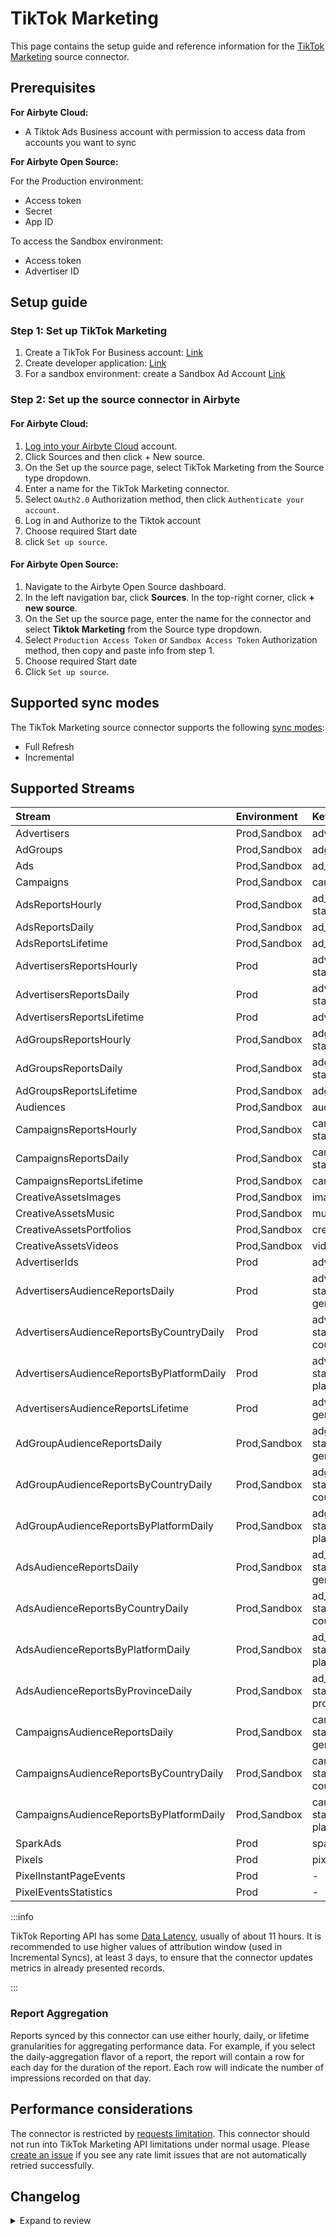 # TikTok Marketing

<HideInUI>

This page contains the setup guide and reference information for the [TikTok Marketing](https://business-api.tiktok.com/portal/docs) source connector.

</HideInUI>

## Prerequisites

<!-- env:cloud -->

**For Airbyte Cloud:**

- A Tiktok Ads Business account with permission to access data from accounts you want to sync
<!-- /env:cloud -->

<!-- env:oss -->

**For Airbyte Open Source:**

For the Production environment:

- Access token
- Secret
- App ID

To access the Sandbox environment:

- Access token
- Advertiser ID
<!-- /env:oss -->

## Setup guide

### Step 1: Set up TikTok Marketing

1. Create a TikTok For Business account: [Link](https://business-api.tiktok.com/portal/docs?rid=fgvgaumno25&id=1738855099573250) <!-- env:oss -->
2. Create developer application: [Link](https://business-api.tiktok.com/portal/docs?rid=fgvgaumno25&id=1738855242728450)
3. For a sandbox environment: create a Sandbox Ad Account [Link](https://business-api.tiktok.com/portal/docs?rid=fgvgaumno25&id=1738855331457026)
<!-- /env:oss -->

### Step 2: Set up the source connector in Airbyte

<!-- env:cloud -->

#### For Airbyte Cloud:

1. [Log into your Airbyte Cloud](https://cloud.airbyte.com/workspaces) account.
2. Click Sources and then click + New source.
3. On the Set up the source page, select TikTok Marketing from the Source type dropdown.
4. Enter a name for the TikTok Marketing connector.
5. Select `OAuth2.0` Authorization method, then click `Authenticate your account`.
6. Log in and Authorize to the Tiktok account
7. Choose required Start date
8. click `Set up source`.
<!-- /env:cloud -->

<!-- env:oss -->

#### For Airbyte Open Source:

1. Navigate to the Airbyte Open Source dashboard.
2. In the left navigation bar, click **Sources**. In the top-right corner, click **+ new source**.
3. On the Set up the source page, enter the name for the connector and select **Tiktok Marketing** from the Source type dropdown.
4. Select `Production Access Token` or `Sandbox Access Token` Authorization method, then copy and paste info from step 1.
5. Choose required Start date
6. Click `Set up source`.
<!-- /env:oss -->

## Supported sync modes

The TikTok Marketing source connector supports the following [sync modes](https://docs.airbyte.com/cloud/core-concepts/#connection-sync-modes):

- Full Refresh
- Incremental

## Supported Streams

| Stream                                    | Environment  | Key                                        | Incremental |
|:------------------------------------------|:-------------|:-------------------------------------------|:------------|
| Advertisers                               | Prod,Sandbox | advertiser_id                              | No          |
| AdGroups                                  | Prod,Sandbox | adgroup_id                                 | Yes         |
| Ads                                       | Prod,Sandbox | ad_id                                      | Yes         |
| Campaigns                                 | Prod,Sandbox | campaign_id                                | Yes         |
| AdsReportsHourly                          | Prod,Sandbox | ad_id, stat_time_hour                      | Yes         |
| AdsReportsDaily                           | Prod,Sandbox | ad_id, stat_time_day                       | Yes         |
| AdsReportsLifetime                        | Prod,Sandbox | ad_id                                      | No          |
| AdvertisersReportsHourly                  | Prod         | advertiser_id, stat_time_hour              | Yes         |
| AdvertisersReportsDaily                   | Prod         | advertiser_id, stat_time_day               | Yes         |
| AdvertisersReportsLifetime                | Prod         | advertiser_id                              | No          |
| AdGroupsReportsHourly                     | Prod,Sandbox | adgroup_id, stat_time_hour                 | Yes         |
| AdGroupsReportsDaily                      | Prod,Sandbox | adgroup_id, stat_time_day                  | Yes         |
| AdGroupsReportsLifetime                   | Prod,Sandbox | adgroup_id                                 | No          |
| Audiences                                 | Prod,Sandbox | audience_id                                | No          |
| CampaignsReportsHourly                    | Prod,Sandbox | campaign_id, stat_time_hour                | Yes         |
| CampaignsReportsDaily                     | Prod,Sandbox | campaign_id, stat_time_day                 | Yes         |
| CampaignsReportsLifetime                  | Prod,Sandbox | campaign_id                                | No          |
| CreativeAssetsImages                      | Prod,Sandbox | image_id                                   | Yes         |
| CreativeAssetsMusic                       | Prod,Sandbox | music_id                                   | No          |
| CreativeAssetsPortfolios                  | Prod,Sandbox | creative_portfolio_id                      | No          |
| CreativeAssetsVideos                      | Prod,Sandbox | video_id                                   | Yes         |
| AdvertiserIds                             | Prod         | advertiser_id                              | No          |
| AdvertisersAudienceReportsDaily           | Prod         | advertiser_id, stat_time_day, gender, age  | Yes         |
| AdvertisersAudienceReportsByCountryDaily  | Prod         | advertiser_id, stat_time_day, country_code | Yes         |
| AdvertisersAudienceReportsByPlatformDaily | Prod         | advertiser_id, stat_time_day, platform     | Yes         |
| AdvertisersAudienceReportsLifetime        | Prod         | advertiser_id, gender, age                 | No          |
| AdGroupAudienceReportsDaily               | Prod,Sandbox | adgroup_id, stat_time_day, gender, age     | Yes         |
| AdGroupAudienceReportsByCountryDaily      | Prod,Sandbox | adgroup_id, stat_time_day, country_code    | Yes         |
| AdGroupAudienceReportsByPlatformDaily     | Prod,Sandbox | adgroup_id, stat_time_day, platform        | Yes         |
| AdsAudienceReportsDaily                   | Prod,Sandbox | ad_id, stat_time_day, gender, age          | Yes         |
| AdsAudienceReportsByCountryDaily          | Prod,Sandbox | ad_id, stat_time_day, country_code         | Yes         |
| AdsAudienceReportsByPlatformDaily         | Prod,Sandbox | ad_id, stat_time_day, platform             | Yes         |
| AdsAudienceReportsByProvinceDaily         | Prod,Sandbox | ad_id, stat_time_day, province_id          | Yes         |
| CampaignsAudienceReportsDaily             | Prod,Sandbox | campaign_id, stat_time_day, gender, age    | Yes         |
| CampaignsAudienceReportsByCountryDaily    | Prod,Sandbox | campaign_id, stat_time_day, country_code   | Yes         |
| CampaignsAudienceReportsByPlatformDaily   | Prod,Sandbox | campaign_id, stat_time_day, platform       | Yes         |
| SparkAds                                  | Prod         | spark_ads_post_id                          | No          |
| Pixels                                    | Prod         | pixel_id                                   | No          |
| PixelInstantPageEvents                    | Prod         | -                                          | No          |
| PixelEventsStatistics                     | Prod         | -                                          | No          |

:::info

TikTok Reporting API has some [Data Latency](https://ads.tiktok.com/marketing_api/docs?id=1738864894606337), usually of about 11 hours.
It is recommended to use higher values of attribution window (used in Incremental Syncs), at least 3 days, to ensure that the connector updates metrics in already presented records.

:::

### Report Aggregation

Reports synced by this connector can use either hourly, daily, or lifetime granularities for aggregating performance data. For example, if you select the daily-aggregation flavor of a report, the report will contain a row for each day for the duration of the report. Each row will indicate the number of impressions recorded on that day.

## Performance considerations

The connector is restricted by [requests limitation](https://business-api.tiktok.com/portal/docs?rid=fgvgaumno25&id=1740029171730433). This connector should not run into TikTok Marketing API limitations under normal usage. Please [create an issue](https://github.com/airbytehq/airbyte/issues) if you see any rate limit issues that are not automatically retried successfully.

## Changelog

<details>
  <summary>Expand to review</summary>

| Version   | Date       | Pull Request                                             | Subject                                                                                                                                                                |
|:----------|:-----------|:---------------------------------------------------------|:-----------------------------------------------------------------------------------------------------------------------------------------------------------------------|
| 4.6.0 | 2025-03-09 | [45081](https://github.com/airbytehq/airbyte/pull/45081) | Add `Pixels`, `PixelInstantPageEvents`, `PixelEventsStatistics` streams |
| 4.5.0 | 2025-03-07 | [45081](https://github.com/airbytehq/airbyte/pull/45081) | Add SparkAds stream |
| 4.4.0 | 2025-03-07 | [55242](https://github.com/airbytehq/airbyte/pull/55242) | Promoting release candidate 4.4.0-rc3 to a main version. |
| 4.4.0-rc3 | 2025-03-04 | [55194](https://github.com/airbytehq/airbyte/pull/55194) | Resolve state format issue |
| 4.4.0-rc2 | 2025-02-20 | [53645)](https://github.com/airbytehq/airbyte/pull/53645) | Remove stream_state interpolation and custom cursors |
| 4.4.0-rc1 | 2025-01-29 | [51584](https://github.com/airbytehq/airbyte/pull/51584) | Update to concurrent CDK                                                                                                                                               |
| 4.3.7     | 2025-01-11 | [47118](https://github.com/airbytehq/airbyte/pull/47118) | Starting with this version, the Docker image is now rootless. Please note that this and future versions will not be compatible with Airbyte versions earlier than 0.64 |
| 4.3.6     | 2024-10-12 | [46855](https://github.com/airbytehq/airbyte/pull/46855) | Update dependencies                                                                                                                                                    |
| 4.3.5     | 2024-10-09 | [46676](https://github.com/airbytehq/airbyte/pull/46676) | Fix error handling for codes 40100 and 50002                                                                                                                           |
| 4.3.4     | 2024-10-05 | [46164](https://github.com/airbytehq/airbyte/pull/46164) | Update dependencies                                                                                                                                                    |
| 4.3.3     | 2024-09-21 | [45790](https://github.com/airbytehq/airbyte/pull/45790) | Update dependencies                                                                                                                                                    |
| 4.3.2     | 2024-09-14 | [45488](https://github.com/airbytehq/airbyte/pull/45488) | Update dependencies                                                                                                                                                    |
| 4.3.1     | 2024-09-07 | [45270](https://github.com/airbytehq/airbyte/pull/45270) | Update dependencies                                                                                                                                                    |
| 4.3.0     | 2024-09-03 | [44910](https://github.com/airbytehq/airbyte/pull/44910) | Migrate to CDK v4                                                                                                                                                      |
| 4.2.5     | 2024-08-31 | [44954](https://github.com/airbytehq/airbyte/pull/44954) | Update dependencies                                                                                                                                                    |
| 4.2.4     | 2024-08-24 | [43783](https://github.com/airbytehq/airbyte/pull/43783) | Update dependencies                                                                                                                                                    |
| 4.2.3     | 2024-08-19 | [44048](https://github.com/airbytehq/airbyte/pull/44048) | Fix include_deleted toggle                                                                                                                                             |
| 4.2.2     | 2024-08-03 | [42822](https://github.com/airbytehq/airbyte/pull/42822) | Update dependencies                                                                                                                                                    |
| 4.2.1     | 2024-07-20 | [42375](https://github.com/airbytehq/airbyte/pull/42375) | Update dependencies                                                                                                                                                    |
| 4.2.0     | 2024-07-17 | [42005](https://github.com/airbytehq/airbyte/pull/42005) | Migrate to CDK v3.5.3                                                                                                                                                  |
| 4.1.0     | 2024-07-17 | [42004](https://github.com/airbytehq/airbyte/pull/42004) | Migrate to CDK v2.4.0                                                                                                                                                  |
| 4.0.4     | 2024-07-13 | [41695](https://github.com/airbytehq/airbyte/pull/41695) | Update dependencies                                                                                                                                                    |
| 4.0.3     | 2024-07-10 | [41370](https://github.com/airbytehq/airbyte/pull/41370) | Update dependencies                                                                                                                                                    |
| 4.0.2     | 2024-07-09 | [41153](https://github.com/airbytehq/airbyte/pull/41153) | Update dependencies                                                                                                                                                    |
| 4.0.1     | 2024-07-06 | [40915](https://github.com/airbytehq/airbyte/pull/40915) | Update dependencies                                                                                                                                                    |
| 4.0.0     | 2024-07-01 | [38316](https://github.com/airbytehq/airbyte/pull/38316) | Migration to low-code CDK; Support include deleted statuses for Ads, Ad Groups and Campaign streams.                                                                   |
| 3.9.10    | 2024-06-25 | [40373](https://github.com/airbytehq/airbyte/pull/40373) | Update dependencies                                                                                                                                                    |
| 3.9.9     | 2024-06-22 | [40133](https://github.com/airbytehq/airbyte/pull/40133) | Update dependencies                                                                                                                                                    |
| 3.9.8     | 2024-06-06 | [39253](https://github.com/airbytehq/airbyte/pull/39253) | [autopull] Upgrade base image to v1.2.2                                                                                                                                |
| 3.9.7     | 2024-05-15 | [38250](https://github.com/airbytehq/airbyte/pull/38250) | Replace AirbyteLogger with logging.Logger and upgrade to latest base image                                                                                             |
| 3.9.6     | 2024-04-19 | [36665](https://github.com/airbytehq/airbyte/pull/36665) | Updating to 0.80.0 CDK                                                                                                                                                 |
| 3.9.5     | 2024-04-12 | [36665](https://github.com/airbytehq/airbyte/pull/36665) | Schema descriptions                                                                                                                                                    |
| 3.9.4     | 2024-03-20 | [36302](https://github.com/airbytehq/airbyte/pull/36302) | Don't extract state from the latest record if stream doesn't have a cursor_field                                                                                       |
| 3.9.3     | 2024-02-12 | [35161](https://github.com/airbytehq/airbyte/pull/35161) | Manage dependencies with Poetry.                                                                                                                                       |
| 3.9.2     | 2023-11-02 | [32091](https://github.com/airbytehq/airbyte/pull/32091) | Fix incremental syncs; update docs; fix field type of `preview_url_expire_time` to `date-time`.                                                                        |
| 3.9.1     | 2023-10-25 | [31812](https://github.com/airbytehq/airbyte/pull/31812) | Update `support level` in `metadata`, removed duplicated `tracking_pixel_id` field from `Ads` stream schema                                                            |
| 3.9.0     | 2023-10-23 | [31623](https://github.com/airbytehq/airbyte/pull/31623) | Add AdsAudienceReportsByProvince stream and expand base report metrics                                                                                                 |
| 3.8.0     | 2023-10-19 | [31610](https://github.com/airbytehq/airbyte/pull/31610) | Add Creative Assets and Audiences streams                                                                                                                              |
| 3.7.1     | 2023-10-19 | [31599](https://github.com/airbytehq/airbyte/pull/31599) | Base image migration: remove Dockerfile and use the python-connector-base image                                                                                        |
| 3.7.0     | 2023-10-19 | [31493](https://github.com/airbytehq/airbyte/pull/31493) | Add fields to Ads stream                                                                                                                                               |
| 3.6.0     | 2023-10-18 | [31537](https://github.com/airbytehq/airbyte/pull/31537) | Use default availability strategy                                                                                                                                      |
| 3.5.0     | 2023-10-16 | [31445](https://github.com/airbytehq/airbyte/pull/31445) | Apply minimum date restrictions                                                                                                                                        |
| 3.4.1     | 2023-08-04 | [29083](https://github.com/airbytehq/airbyte/pull/29083) | Added new `is_smart_performance_campaign` property to `ad groups` stream schema                                                                                        |
| 3.4.0     | 2023-07-13 | [27910](https://github.com/airbytehq/airbyte/pull/27910) | Added `include_deleted` config param - include deleted `ad_groups`, `ad`, `campaigns` to reports                                                                       |
| 3.3.1     | 2023-07-06 | [25423](https://github.com/airbytehq/airbyte/pull/25423) | Add new fields to ad reports streams                                                                                                                                   |
| 3.3.0     | 2023-07-05 | [27988](https://github.com/airbytehq/airbyte/pull/27988) | Add `category_exclusion_ids` field to `ad_groups` schema.                                                                                                              |
| 3.2.1     | 2023-05-26 | [26569](https://github.com/airbytehq/airbyte/pull/26569) | Fixed syncs with `advertiser_id` provided in input configuration                                                                                                       |
| 3.2.0     | 2023-05-25 | [26565](https://github.com/airbytehq/airbyte/pull/26565) | Change default value for `attribution window` to 3 days; add min/max validation                                                                                        |
| 3.1.0     | 2023-05-12 | [26024](https://github.com/airbytehq/airbyte/pull/26024) | Updated the `Ads` stream schema                                                                                                                                        |
| 3.0.1     | 2023-04-07 | [24712](https://github.com/airbytehq/airbyte/pull/24712) | Added `attribution window` for \*-reports streams                                                                                                                      |
| 3.0.0     | 2023-03-29 | [24630](https://github.com/airbytehq/airbyte/pull/24630) | Migrate to v1.3 API                                                                                                                                                    |
| 2.0.6     | 2023-03-30 | [22134](https://github.com/airbytehq/airbyte/pull/22134) | Add `country_code` and `platform` audience reports.                                                                                                                    |
| 2.0.5     | 2023-03-29 | [22863](https://github.com/airbytehq/airbyte/pull/22863) | Specified date formatting in specification                                                                                                                             |
| 2.0.4     | 2023-02-23 | [22309](https://github.com/airbytehq/airbyte/pull/22309) | Add Advertiser ID to filter reports and streams                                                                                                                        |
| 2.0.3     | 2023-02-15 | [23091](https://github.com/airbytehq/airbyte/pull/23091) | Add more clear log message for 504 error                                                                                                                               |
| 2.0.2     | 2023-02-02 | [22309](https://github.com/airbytehq/airbyte/pull/22309) | Chunk Advertiser IDs                                                                                                                                                   |
| 2.0.1     | 2023-01-27 | [22044](https://github.com/airbytehq/airbyte/pull/22044) | Set `AvailabilityStrategy` for streams explicitly to `None`                                                                                                            |
| 2.0.0     | 2022-12-20 | [20415](https://github.com/airbytehq/airbyte/pull/20415) | Update schema types for `AudienceReports` and `BasicReports` streams.                                                                                                  |
| 1.0.1     | 2022-12-16 | [20598](https://github.com/airbytehq/airbyte/pull/20598) | Remove Audience Reports with Hourly granularity due to deprecated dimension.                                                                                           |
| 1.0.0     | 2022-12-05 | [19758](https://github.com/airbytehq/airbyte/pull/19758) | Convert `mobile_app_id` from integer to string in AudienceReport streams.                                                                                              |
| 0.1.17    | 2022-10-04 | [17557](https://github.com/airbytehq/airbyte/pull/17557) | Retry error 50002                                                                                                                                                      |
| 0.1.16    | 2022-09-28 | [17326](https://github.com/airbytehq/airbyte/pull/17326) | Migrate to per-stream state                                                                                                                                            |
| 0.1.15    | 2022-08-30 | [16137](https://github.com/airbytehq/airbyte/pull/16137) | Fixed bug with normalization caused by unsupported nested cursor field                                                                                                 |
| 0.1.14    | 2022-06-29 | [13890](https://github.com/airbytehq/airbyte/pull/13890) | Removed granularity config option                                                                                                                                      |
| 0.1.13    | 2022-06-28 | [13650](https://github.com/airbytehq/airbyte/pull/13650) | Added video metrics to report streams                                                                                                                                  |
| 0.1.12    | 2022-05-24 | [13127](https://github.com/airbytehq/airbyte/pull/13127) | Fixed integration test                                                                                                                                                 |
| 0.1.11    | 2022-04-27 | [12838](https://github.com/airbytehq/airbyte/pull/12838) | Added end date configuration for tiktok                                                                                                                                |
| 0.1.10    | 2022-05-07 | [12545](https://github.com/airbytehq/airbyte/pull/12545) | Removed odd production authenication method                                                                                                                            |
| 0.1.9     | 2022-04-30 | [12500](https://github.com/airbytehq/airbyte/pull/12500) | Improve input configuration copy                                                                                                                                       |
| 0.1.8     | 2022-04-28 | [12435](https://github.com/airbytehq/airbyte/pull/12435) | Updated spec descriptions                                                                                                                                              |
| 0.1.7     | 2022-04-27 | [12380](https://github.com/airbytehq/airbyte/pull/12380) | Fixed spec descriptions and documentation                                                                                                                              |
| 0.1.6     | 2022-04-19 | [11378](https://github.com/airbytehq/airbyte/pull/11378) | Updated logic for stream initializations, fixed errors in schemas, updated SAT and unit tests                                                                          |
| 0.1.5     | 2022-02-17 | [10398](https://github.com/airbytehq/airbyte/pull/10398) | Add Audience reports                                                                                                                                                   |
| 0.1.4     | 2021-12-30 | [7636](https://github.com/airbytehq/airbyte/pull/7636) | Add OAuth support                                                                                                                                                      |
| 0.1.3     | 2021-12-10 | [8425](https://github.com/airbytehq/airbyte/pull/8425) | Update title, description fields in spec                                                                                                                               |
| 0.1.2     | 2021-12-02 | [8292](https://github.com/airbytehq/airbyte/pull/8292) | Support reports                                                                                                                                                        |
| 0.1.1     | 2021-11-08 | [7499](https://github.com/airbytehq/airbyte/pull/7499) | Remove base-python dependencies                                                                                                                                        |
| 0.1.0     | 2021-09-18 | [5887](https://github.com/airbytehq/airbyte/pull/5887) | Release TikTok Marketing CDK Connector                                                                                                                                 |

</details>
